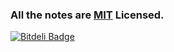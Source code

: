 ### All the notes are [MIT](http://www.opensource.org/licenses/mit-license.php) Licensed.


[![Bitdeli Badge](https://d2weczhvl823v0.cloudfront.net/zzet/zzet.github.com/trend.png)](https://bitdeli.com/free "Bitdeli Badge")

